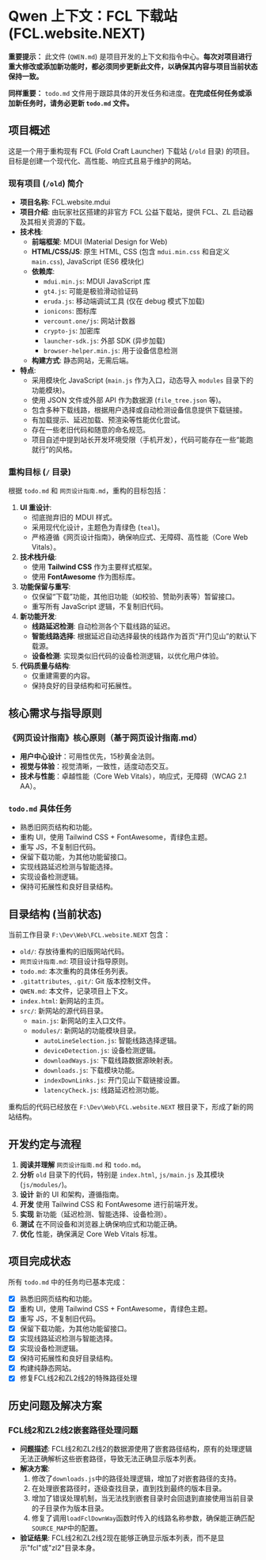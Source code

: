 # Qwen 上下文：FCL 下载站 (FCL.website.NEXT)

**重要提示：** 此文件 (`QWEN.md`) 是项目开发的上下文和指令中心。**每次对项目进行重大修改或添加新功能时，都必须同步更新此文件，以确保其内容与项目当前状态保持一致。**

**同样重要：** `todo.md` 文件用于跟踪具体的开发任务和进度。**在完成任何任务或添加新任务时，请务必更新 `todo.md` 文件。**

## 项目概述

这是一个用于重构现有 FCL (Fold Craft Launcher) 下载站 (`/old` 目录) 的项目。目标是创建一个现代化、高性能、响应式且易于维护的网站。

### 现有项目 (`/old`) 简介

- **项目名称**: FCL.website.mdui
- **项目介绍**: 由玩家社区搭建的非官方 FCL 公益下载站，提供 FCL、ZL 启动器及其相关资源的下载。
- **技术栈**:
  - **前端框架**: MDUI (Material Design for Web)
  - **HTML/CSS/JS**: 原生 HTML, CSS (包含 `mdui.min.css` 和自定义 `main.css`), JavaScript (ES6 模块化)
  - **依赖库**:
    - `mdui.min.js`: MDUI JavaScript 库
    - `gt4.js`: 可能是极验滑动验证码
    - `eruda.js`: 移动端调试工具 (仅在 debug 模式下加载)
    - `ionicons`: 图标库
    - `vercount.one/js`: 网站计数器
    - `crypto-js`: 加密库
    - `launcher-sdk.js`: 外部 SDK (异步加载)
    - `browser-helper.min.js`: 用于设备信息检测
  - **构建方式**: 静态网站，无需后端。
- **特点**:
  - 采用模块化 JavaScript (`main.js` 作为入口，动态导入 `modules` 目录下的功能模块)。
  - 使用 JSON 文件或外部 API 作为数据源 (`file_tree.json` 等)。
  - 包含多种下载线路，根据用户选择或自动检测设备信息提供下载链接。
  - 有加载提示、延迟加载、预渲染等性能优化尝试。
  - 存在一些老旧代码和随意的命名规范。
  - 项目自述中提到站长开发环境受限（手机开发），代码可能存在一些“能跑就行”的风格。

### 重构目标 (`/` 目录)

根据 `todo.md` 和 `网页设计指南.md`，重构的目标包括：

1. **UI 重设计**:
   - 彻底抛弃旧的 MDUI 样式。
   - 采用现代化设计，主题色为青绿色 (`teal`)。
   - 严格遵循《网页设计指南》，确保响应式、无障碍、高性能（Core Web Vitals）。
2. **技术栈升级**:
   - 使用 **Tailwind CSS** 作为主要样式框架。
   - 使用 **FontAwesome** 作为图标库。
3. **功能保留与重写**:
   - 仅保留“下载”功能，其他旧功能（如校验、赞助列表等）暂留接口。
   - 重写所有 JavaScript 逻辑，不复制旧代码。
4. **新功能开发**:
   - **线路延迟检测**: 自动检测各个下载线路的延迟。
   - **智能线路选择**: 根据延迟自动选择最快的线路作为首页“开门见山”的默认下载源。
   - **设备检测**: 实现类似旧代码的设备检测逻辑，以优化用户体验。
5. **代码质量与结构**:
   - 仅重建需要的内容。
   - 保持良好的目录结构和可拓展性。

## 核心需求与指导原则

### 《网页设计指南》核心原则（基于网页设计指南.md）

- **用户中心设计**：可用性优先，15秒黄金法则。
- **视觉与体验**：视觉清晰，一致性，适度动态交互。
- **技术与性能**：卓越性能（Core Web Vitals），响应式，无障碍（WCAG 2.1 AA）。

### `todo.md` 具体任务

- 熟悉旧网页结构和功能。
- 重构 UI，使用 Tailwind CSS + FontAwesome，青绿色主题。
- 重写 JS，不复制旧代码。
- 保留下载功能，为其他功能留接口。
- 实现线路延迟检测与智能选择。
- 实现设备检测逻辑。
- 保持可拓展性和良好目录结构。

## 目录结构 (当前状态)

当前工作目录 `F:\Dev\Web\FCL.website.NEXT` 包含：

- `old/`: 存放待重构的旧版网站代码。
- `网页设计指南.md`: 项目设计指导原则。
- `todo.md`: 本次重构的具体任务列表。
- `.gitattributes`, `.git/`: Git 版本控制文件。
- `QWEN.md`: 本文件，记录项目上下文。
- `index.html`: 新网站的主页。
- `src/`: 新网站的源代码目录。
  - `main.js`: 新网站的主入口文件。
  - `modules/`: 新网站的功能模块目录。
    - `autoLineSelection.js`: 智能线路选择逻辑。
    - `deviceDetection.js`: 设备检测逻辑。
    - `downloadWays.js`: 下载线路数据源映射表。
    - `downloads.js`: 下载模块功能。
    - `indexDownLinks.js`: 开门见山下载链接设置。
    - `latencyCheck.js`: 线路延迟检测功能。

重构后的代码已经放在 `F:\Dev\Web\FCL.website.NEXT` 根目录下，形成了新的网站结构。

## 开发约定与流程

1. **阅读并理解** `网页设计指南.md` 和 `todo.md`。
2. **分析** `old` 目录下的代码，特别是 `index.html`, `js/main.js` 及其模块 (`js/modules/`)。
3. **设计** 新的 UI 和架构，遵循指南。
4. **开发** 使用 Tailwind CSS 和 FontAwesome 进行前端开发。
5. **实现** 新功能（延迟检测、智能选择、设备检测）。
6. **测试** 在不同设备和浏览器上确保响应式和功能正确。
7. **优化** 性能，确保满足 Core Web Vitals 标准。

## 项目完成状态

所有 `todo.md` 中的任务均已基本完成：

- [x] 熟悉旧网页结构和功能。
- [x] 重构 UI，使用 Tailwind CSS + FontAwesome，青绿色主题。
- [x] 重写 JS，不复制旧代码。
- [x] 保留下载功能，为其他功能留接口。
- [x] 实现线路延迟检测与智能选择。
- [x] 实现设备检测逻辑。
- [x] 保持可拓展性和良好目录结构。
- [x] 构建纯静态网站。
- [x] 修复FCL线2和ZL2线2的特殊路径处理

## 历史问题及解决方案

### FCL线2和ZL2线2嵌套路径处理问题
- **问题描述**: FCL线2和ZL2线2的数据源使用了嵌套路径结构，原有的处理逻辑无法正确解析这些嵌套路径，导致无法正确显示版本列表。
- **解决方案**: 
  1. 修改了`downloads.js`中的路径处理逻辑，增加了对嵌套路径的支持。
  2. 在处理嵌套路径时，逐级查找目录，直到找到最终的版本目录。
  3. 增加了错误处理机制，当无法找到嵌套目录时会回退到直接使用当前目录的子目录作为版本目录。
  4. 修复了调用`loadFclDownWay`函数时传入的线路名称参数，确保能正确匹配`SOURCE_MAP`中的配置。
- **验证结果**: FCL线2和ZL2线2现在能够正确显示版本列表，而不是显示"fcl"或"zl2"目录本身。